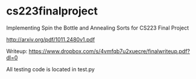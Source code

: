 # cs223finalproject
Implementing Spin the Bottle and Annealing Sorts for CS223 Final Project

http://arxiv.org/pdf/1011.2480v1.pdf

Writeup: https://www.dropbox.com/s/4vmfqb7u2xuecre/finalwriteup.pdf?dl=0

All testing code is located in test.py

